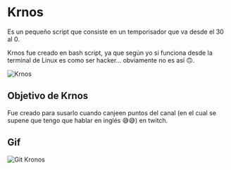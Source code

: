 # Krnos


Es un pequeño script que consiste en un temporisador que va desde el 30 al 0.

Krnos fue creado en bash script, ya que según yo si funciona desde la terminal de Linux es como ser hacker... obviamente no es así 🙃.

![Krnos](https://i.imgur.com/RKXWTcR.png)


## Objetivo de Krnos

Fue creado para susarlo cuando canjeen puntos del canal (en el cual se supene que tengo que hablar en inglés 😅😅) en twitch.

## Gif

![Git Kronos](https://i.imgur.com/LbshRbJ.gif)
